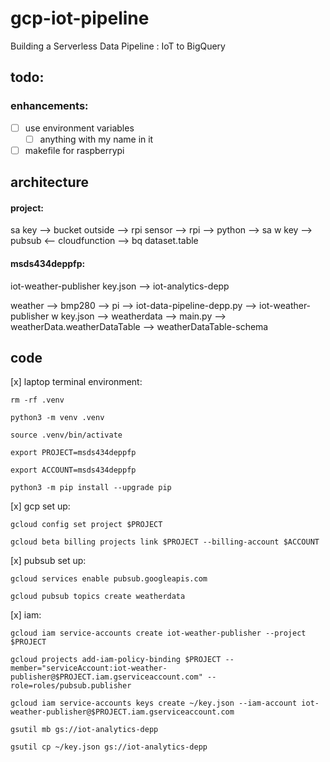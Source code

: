 # gcp-iot-pipeline
Building a Serverless Data Pipeline : IoT to BigQuery

## todo:

### enhancements:
- [ ] use environment variables
   - [ ] anything with my name in it
- [ ] makefile for raspberrypi

## architecture

#### project:
sa key —> bucket
outside —> rpi sensor —> rpi —> python —> sa w key —> pubsub <— cloudfunction —> bq dataset.table

#### msds434deppfp:
iot-weather-publisher key.json —> iot-analytics-depp

weather —> bmp280 —> pi —> iot-data-pipeline-depp.py --> iot-weather-publisher w key.json —> weatherdata —> main.py —> weatherData.weatherDataTable —> weatherDataTable-schema

## code

[x] laptop terminal environment:

```rm -rf .venv```

```python3 -m venv .venv```

```source .venv/bin/activate```

```export PROJECT=msds434deppfp```

```export ACCOUNT=msds434deppfp```

```python3 -m pip install --upgrade pip```

[x] gcp set up:

```gcloud config set project $PROJECT```

```gcloud beta billing projects link $PROJECT --billing-account $ACCOUNT```

[x] pubsub set up:

```gcloud services enable pubsub.googleapis.com```

```gcloud pubsub topics create weatherdata```

[x] iam:

```gcloud iam service-accounts create iot-weather-publisher --project $PROJECT```

```gcloud projects add-iam-policy-binding $PROJECT --member="serviceAccount:iot-weather-publisher@$PROJECT.iam.gserviceaccount.com" --role=roles/pubsub.publisher```

```gcloud iam service-accounts keys create ~/key.json --iam-account iot-weather-publisher@$PROJECT.iam.gserviceaccount.com```

```gsutil mb gs://iot-analytics-depp```

```gsutil cp ~/key.json gs://iot-analytics-depp```

